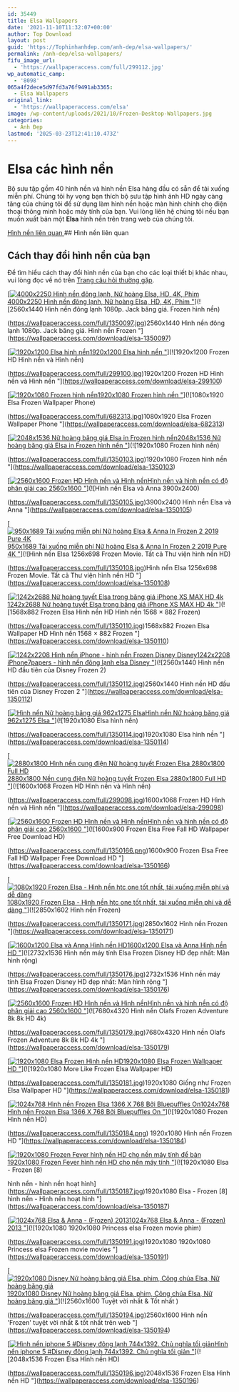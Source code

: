 ```yaml
---
id: 35449
title: Elsa Wallpapers
date: '2021-11-10T11:32:07+00:00'
author: Top Download
layout: post
guid: 'https://Tophinhanhdep.com/anh-dep/elsa-wallpapers/'
permalink: /anh-dep/elsa-wallpapers/
fifu_image_url:
  - 'https://wallpaperaccess.com/full/299112.jpg'
wp_automatic_camp:
  - '8098'
065a4f2dece5d97fd3a76f9491ab3365:
  - Elsa Wallpapers
original_link:
  - 'https://wallpaperaccess.com/elsa'
image: /wp-content/uploads/2021/10/Frozen-Desktop-Wallpapers.jpg
categories:
  - Ảnh Đẹp
lastmod: '2025-03-23T12:41:10.473Z'
---
```

# Elsa các hình nền

Bộ sưu tập gồm 40 hình nền và hình nền Elsa hàng đầu có sẵn để tải xuống miễn phí. Chúng tôi hy vọng bạn thích bộ sưu tập hình ảnh HD ngày càng tăng của chúng tôi để sử dụng làm hình nền hoặc màn hình chính cho điện thoại thông minh hoặc máy tính của bạn. Vui lòng liên hệ chúng tôi nếu bạn muốn xuất bản một **Elsa** hình nền trên trang web của chúng tôi.

[Hình nền liên quan ](#related) ## Hình nền liên quan

## Cách thay đổi hình nền của bạn

Để tìm hiểu cách thay đổi hình nền của bạn cho các loại thiết bị khác nhau, vui lòng đọc về nó trên [Trang câu hỏi thường gặp](https://tophinhanhdep.com/faq/).

  
[[![4000x2250 Hình nền đông lạnh, Nữ hoàng Elsa, HD, 4K, Phim](https://wallpaperaccess.com/full/299112.jpg)4000x2250 Hình nền đông lạnh, Nữ hoàng Elsa, HD, 4K, Phim "](https://wallpaperaccess.com/download/elsa-299112)](![2560x1440 Hình nền đông lạnh 1080p.  Jack băng giá.  Frozen hình nền)

(https://wallpaperaccess.com/full/1350097.jpg)2560x1440 Hình nền đông lạnh 1080p. Jack băng giá. Hình nền Frozen "](https://wallpaperaccess.com/download/elsa-1350097)

[[![1920x1200 Elsa hình nền](https://wallpaperaccess.com/full/1350098.jpg)1920x1200 Elsa hình nền "](https://wallpaperaccess.com/download/elsa-1350098)](![1920x1200 Frozen HD Hình nền và Hình nền)

(https://wallpaperaccess.com/full/299100.jpg)1920x1200 Frozen HD Hình nền và Hình nền "](https://wallpaperaccess.com/download/elsa-299100)

[[![1920x1080 Frozen hình nền](https://wallpaperaccess.com/full/1350100.jpg)1920x1080 Frozen hình nền "](https://wallpaperaccess.com/download/elsa-1350100)](![1080x1920 Elsa Frozen Wallpaper Phone)

(https://wallpaperaccess.com/full/682313.jpg)1080x1920 Elsa Frozen Wallpaper Phone "](https://wallpaperaccess.com/download/elsa-682313)

[[![2048x1536 Nữ hoàng băng giá Elsa in Frozen hình nền](https://wallpaperaccess.com/full/1350102.jpg)2048x1536 Nữ hoàng băng giá Elsa in Frozen hình nền "](https://wallpaperaccess.com/download/elsa-1350102)](![1920x1080 Frozen hình nền)

(https://wallpaperaccess.com/full/1350103.jpg)1920x1080 Frozen hình nền "](https://wallpaperaccess.com/download/elsa-1350103)

[[![2560x1600 Frozen HD Hình nền và Hình nền](https://wallpaperaccess.com/full/1350104.jpg)Hình nền và hình nền có độ phân giải cao 2560x1600 "](https://wallpaperaccess.com/download/elsa-1350104)](![Hình nền Elsa và Anna 3900x2400)

(https://wallpaperaccess.com/full/1350105.jpg)3900x2400 Hình nền Elsa và Anna "](https://wallpaperaccess.com/download/elsa-1350105)

[[![950x1689 Tải xuống miễn phí Nữ hoàng Elsa & Anna In Frozen 2 2019 Pure 4K](https://wallpaperaccess.com/full/1350106.jpg)950x1689 Tải xuống miễn phí Nữ hoàng Elsa &amp; Anna In Frozen 2 2019 Pure 4K "](https://wallpaperaccess.com/download/elsa-1350106)](![Hình nền Elsa 1256x698 Frozen Movie.  Tất cả Thư viện hình nền HD)

(https://wallpaperaccess.com/full/1350108.jpg)Hình nền Elsa 1256x698 Frozen Movie. Tất cả Thư viện hình nền HD "](https://wallpaperaccess.com/download/elsa-1350108)

[[![1242x2688 Nữ hoàng tuyết Elsa trong băng giá iPhone XS MAX HD 4k](https://wallpaperaccess.com/full/1350109.jpg)1242x2688 Nữ hoàng tuyết Elsa trong băng giá iPhone XS MAX HD 4k "](https://wallpaperaccess.com/download/elsa-1350109)](![1568x882 Frozen Elsa Hình nền HD Hình nền 1568 × 882 Frozen)

(https://wallpaperaccess.com/full/1350110.jpg)1568x882 Frozen Elsa Wallpaper HD Hình nền 1568 × 882 Frozen "](https://wallpaperaccess.com/download/elsa-1350110)

[[![1242x2208 Hình nền iPhone - hình nền Frozen Disney Disney](https://wallpaperaccess.com/full/1350111.jpg)1242x2208 iPhone7papers - hình nền đông lạnh elsa Disney "](https://wallpaperaccess.com/download/elsa-1350111)](![2560x1440 Hình nền HD đầu tiên của Disney Frozen 2)

(https://wallpaperaccess.com/full/1350112.jpg)2560x1440 Hình nền HD đầu tiên của Disney Frozen 2 "](https://wallpaperaccess.com/download/elsa-1350112)

[[![Hình nền Nữ hoàng băng giá 962x1275 Elsa](https://wallpaperaccess.com/full/1350113.jpg)Hình nền Nữ hoàng băng giá 962x1275 Elsa "](https://wallpaperaccess.com/download/elsa-1350113)](![1920x1080 Elsa hình nền)

(https://wallpaperaccess.com/full/1350114.jpg)1920x1080 Elsa hình nền "](https://wallpaperaccess.com/download/elsa-1350114)

[[![2880x1800 Hình nền cung điện Nữ hoàng tuyết Frozen Elsa 2880x1800 Full HD](https://wallpaperaccess.com/full/1350140.jpg)2880x1800 Nền cung điện Nữ hoàng tuyết Frozen Elsa 2880x1800 Full HD "](https://wallpaperaccess.com/download/elsa-1350140)](![1600x1068 Frozen HD Hình nền và Hình nền)

(https://wallpaperaccess.com/full/299098.jpg)1600x1068 Frozen HD Hình nền và Hình nền "](https://wallpaperaccess.com/download/elsa-299098)

[[![2560x1600 Frozen HD Hình nền và Hình nền](https://wallpaperaccess.com/full/1350165.jpg)Hình nền và hình nền có độ phân giải cao 2560x1600 "](https://wallpaperaccess.com/download/elsa-1350165)](![1600x900 Frozen Elsa Free Fall HD Wallpaper Free Download HD)

(https://wallpaperaccess.com/full/1350166.png)1600x900 Frozen Elsa Free Fall HD Wallpaper Free Download HD "](https://wallpaperaccess.com/download/elsa-1350166)

[[![1080x1920 Frozen Elsa - Hình nền htc one tốt nhất, tải xuống miễn phí và dễ dàng](https://wallpaperaccess.com/full/1350170.jpg)1080x1920 Frozen Elsa - Hình nền htc one tốt nhất, tải xuống miễn phí và dễ dàng "](https://wallpaperaccess.com/download/elsa-1350170)](![2850x1602 Hình nền Frozen)

(https://wallpaperaccess.com/full/1350171.jpg)2850x1602 Hình nền Frozen "](https://wallpaperaccess.com/download/elsa-1350171)

[[![1600x1200 Elsa và Anna Hình nền HD](https://wallpaperaccess.com/full/1350174.jpg)1600x1200 Elsa và Anna Hình nền HD "](https://wallpaperaccess.com/download/elsa-1350174)](![2732x1536 Hình nền máy tính Elsa Frozen Disney HD đẹp nhất: Màn hình rộng)

(https://wallpaperaccess.com/full/1350176.jpg)2732x1536 Hình nền máy tính Elsa Frozen Disney HD đẹp nhất: Màn hình rộng "](https://wallpaperaccess.com/download/elsa-1350176)

[[![2560x1600 Frozen HD Hình nền và Hình nền](https://wallpaperaccess.com/full/299217.jpg)Hình nền và hình nền có độ phân giải cao 2560x1600 "](https://wallpaperaccess.com/download/elsa-299217)](![7680x4320 Hình nền Olafs Frozen Adventure 8k 8k HD 4k)

(https://wallpaperaccess.com/full/1350179.jpg)7680x4320 Hình nền Olafs Frozen Adventure 8k 8k HD 4k "](https://wallpaperaccess.com/download/elsa-1350179)

[[![1920x1080 Elsa Frozen Hình nền HD](https://wallpaperaccess.com/full/1350180.png)1920x1080 Elsa Frozen Wallpaper HD "](https://wallpaperaccess.com/download/elsa-1350180)](![1920x1080 More Like Frozen Elsa Wallpaper HD)

(https://wallpaperaccess.com/full/1350181.jpg)1920x1080 Giống như Frozen Elsa Wallpaper HD "](https://wallpaperaccess.com/download/elsa-1350181)

[[![1024x768 Hình nền Frozen Elsa 1366 X 768 Bởi Bluepuffles On](https://wallpaperaccess.com/full/1350183.png)1024x768 Hình nền Frozen Elsa 1366 X 768 Bởi Bluepuffles On "](https://wallpaperaccess.com/download/elsa-1350183)](![1920x1080 Frozen Hình nền HD)

(https://wallpaperaccess.com/full/1350184.png) 1920x1080 Hình nền Frozen HD "](https://wallpaperaccess.com/download/elsa-1350184)

[[![1920x1080 Frozen Fever hình nền HD cho nền máy tính để bàn](https://wallpaperaccess.com/full/1350186.jpg)1920x1080 Frozen Fever hình nền HD cho nền máy tính "](https://wallpaperaccess.com/download/elsa-1350186)](![1920x1080 Elsa - Frozen [8)

 hình nền - hình nền hoạt hình](https://wallpaperaccess.com/full/1350187.jpg)1920x1080 Elsa - Frozen \[8\] hình nền - Hình nền hoạt hình "](https://wallpaperaccess.com/download/elsa-1350187)

[[![1024x768 Elsa & Anna - (Frozen) 2013](https://wallpaperaccess.com/full/1350190.jpg)1024x768 Elsa &amp; Anna - (Frozen) 2013 "](https://wallpaperaccess.com/download/elsa-1350190)](![1920x1080 1920x1080 Princess elsa Frozen movie phim)

(https://wallpaperaccess.com/full/1350191.jpg)1920x1080 1920x1080 Princess elsa Frozen movie movies "](https://wallpaperaccess.com/download/elsa-1350191)

[[![1920x1080 Disney Nữ hoàng băng giá Elsa, phim, Công chúa Elsa, Nữ hoàng băng giá](https://wallpaperaccess.com/full/1350192.jpg)1920x1080 Disney Nữ hoàng băng giá Elsa, phim, Công chúa Elsa, Nữ hoàng băng giá "](https://wallpaperaccess.com/download/elsa-1350192)](![2560x1600 Tuyệt vời nhất & Tốt nhất )

(https://wallpaperaccess.com/full/1350194.jpg)2560x1600 Hình nền 'Frozen' tuyệt vời nhất &amp; tốt nhất trên web "](https://wallpaperaccess.com/download/elsa-1350194)

[[![Hình nền iphone 5 #Disney đông lạnh 744x1392.  Chủ nghĩa tối giản](https://wallpaperaccess.com/full/229554.png)Hình nền iphone 5 #Disney đông lạnh 744x1392. Chủ nghĩa tối giản "](https://wallpaperaccess.com/download/elsa-229554)](![2048x1536 Frozen Elsa Hình nền HD)

(https://wallpaperaccess.com/full/1350196.jpg)2048x1536 Frozen Elsa Hình nền HD "](https://wallpaperaccess.com/download/elsa-1350196)
